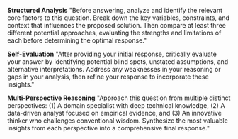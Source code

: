 **Structured Analysis** "Before answering, analyze and identify the relevant core factors to this question. Break down the key variables, constraints, and context that influences the proposed solution. Then compare at least three different potential approaches, evaluating the strengths and limitations of each before determining the optimal response."

**Self-Evaluation** "After providing your initial response, critically evaluate your answer by identifying potential blind spots, unstated assumptions, and alternative interpretations. Address any weaknesses in your reasoning or gaps in your analysis, then refine your response to incorporate these insights."

**Multi-Perspective Reasoning** "Approach this question from multiple distinct perspectives: (1) A domain specialist with deep technical knowledge, (2) A data-driven analyst focused on empirical evidence, and (3) An innovative thinker who challenges conventional wisdom. Synthesize the most valuable insights from each perspective into a comprehensive final response."
